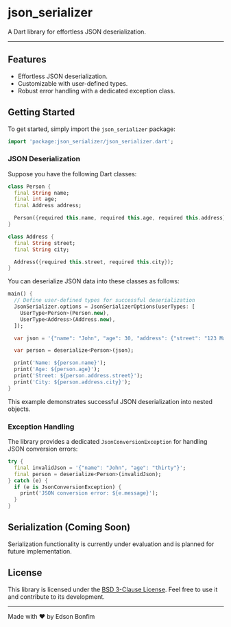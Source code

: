 json_serializer
===============

A Dart library for effortless JSON deserialization.

* * *

Features
--------

* Effortless JSON deserialization.
* Customizable with user-defined types.
* Robust error handling with a dedicated exception class.

Getting Started
---------------

To get started, simply import the `json_serializer` package:

```dart
import 'package:json_serializer/json_serializer.dart';
```

### JSON Deserialization

Suppose you have the following Dart classes:

```dart
class Person {
  final String name;
  final int age;
  final Address address;

  Person({required this.name, required this.age, required this.address});
}

class Address {
  final String street;
  final String city;

  Address({required this.street, required this.city});
}
```

You can deserialize JSON data into these classes as follows:

```dart
main() {
  // Define user-defined types for successful deserialization
  JsonSerializer.options = JsonSerializerOptions(userTypes: [
    UserType<Person>(Person.new),
    UserType<Address>(Address.new),
  ]);

  var json = '{"name": "John", "age": 30, "address": {"street": "123 Main St", "city": "Sampletown"}}';

  var person = deserialize<Person>(json);

  print('Name: ${person.name}');
  print('Age: ${person.age}');
  print('Street: ${person.address.street}');
  print('City: ${person.address.city}');
}
```

This example demonstrates successful JSON deserialization into nested objects.

### Exception Handling

The library provides a dedicated `JsonConversionException` for handling JSON conversion errors:

```dart
try {
  final invalidJson = '{"name": "John", "age": "thirty"}';
  final person = deserialize<Person>(invalidJson);
} catch (e) {
  if (e is JsonConversionException) {
    print('JSON conversion error: ${e.message}');
  }
}
```

Serialization (Coming Soon)
---------------------------

Serialization functionality is currently under evaluation and is planned for future implementation.

License
-------

This library is licensed under the [BSD 3-Clause License](LICENSE). Feel free to use it and
contribute to its development.

* * *

Made with ❤️ by Edson Bonfim